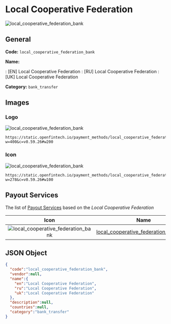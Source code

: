 
# Local Cooperative Federation 
![local_cooperative_federation_bank](https://static.openfintech.io/payment_methods/local_cooperative_federation_bank/logo.svg?w=400&c=v0.59.26#w200)  

## General 
**Code:** `local_cooperative_federation_bank` 
 
**Name:** 
 
:	[EN] Local Cooperative Federation 
:	[RU] Local Cooperative Federation 
:	[UK] Local Cooperative Federation 
 
**Category:** `bank_transfer` 
 

## Images 

### Logo 
![local_cooperative_federation_bank](https://static.openfintech.io/payment_methods/local_cooperative_federation_bank/logo.svg?w=400&c=v0.59.26#w200)  

```
https://static.openfintech.io/payment_methods/local_cooperative_federation_bank/logo.svg?w=400&c=v0.59.26#w200
```  

### Icon 
![local_cooperative_federation_bank](https://static.openfintech.io/payment_methods/local_cooperative_federation_bank/icon.svg?w=278&c=v0.59.26#w100)  

```
https://static.openfintech.io/payment_methods/local_cooperative_federation_bank/icon.svg?w=278&c=v0.59.26#w100
```  

## Payout Services 
 
The list of [Payout Services](/payout-services/) based on the _Local Cooperative Federation_ 

|Icon|Name|Code| 
|:---:|:---:|:---:| 
|![local_cooperative_federation_bank](https://static.openfintech.io/payout_methods/local_cooperative_federation_bank/icon.svg?w=278&c=v0.59.26#w40) |[local_cooperative_federation_bank_krw](/payout-services/local_cooperative_federation_bank_krw/)|`local_cooperative_federation_bank_krw`| 
 

## JSON Object 

```json
{
  "code":"local_cooperative_federation_bank",
  "vendor":null,
  "name":{
    "en":"Local Cooperative Federation",
    "ru":"Local Cooperative Federation",
    "uk":"Local Cooperative Federation"
  },
  "description":null,
  "countries":null,
  "category":"bank_transfer"
}
```  

